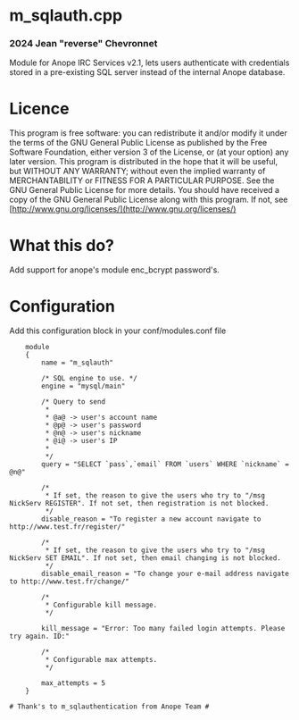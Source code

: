 # m_sqlauth.cpp #

### 2024 Jean "reverse" Chevronnet ###
Module for Anope IRC Services v2.1, lets users authenticate with
credentials stored in a pre-existing SQL server instead of the internal
Anope database.

# Licence #
This program is free software: you can redistribute it and/or modify
it under the terms of the GNU General Public License as published by
the Free Software Foundation, either version 3 of the License, or
(at your option) any later version.
This program is distributed in the hope that it will be useful,
but WITHOUT ANY WARRANTY; without even the implied warranty of
MERCHANTABILITY or FITNESS FOR A PARTICULAR PURPOSE.  See the
GNU General Public License for more details.
You should have received a copy of the GNU General Public License
along with this program.  If not, see [http://www.gnu.org/licenses/](http://www.gnu.org/licenses/)

# What this do? #
Add support for anope's module enc_bcrypt password's.
# Configuration #
Add this configuration block in your conf/modules.conf file
```
    module
    {
        name = "m_sqlauth"

        /* SQL engine to use. */
        engine = "mysql/main"

        /* Query to send
         *
         * @a@ -> user's account name
         * @p@ -> user's password 
         * @n@ -> user's nickname
         * @i@ -> user's IP
         *
         */
        query = "SELECT `pass`,`email` FROM `users` WHERE `nickname` = @n@"

        /*
         * If set, the reason to give the users who try to "/msg NickServ REGISTER". If not set, then registration is not blocked. 
         */
        disable_reason = "To register a new account navigate to http://www.test.fr/register/"

        /*
         * If set, the reason to give the users who try to "/msg NickServ SET EMAIL". If not set, then email changing is not blocked.
         */
        disable_email_reason = "To change your e-mail address navigate to http://www.test.fr/change/"
        
        /*
         * Configurable kill message.
         */

        kill_message = "Error: Too many failed login attempts. Please try again. ID:"

        /*
         * Configurable max attempts.
         */

        max_attempts = 5
    }

# Thank's to m_sqlauthentication from Anope Team #

